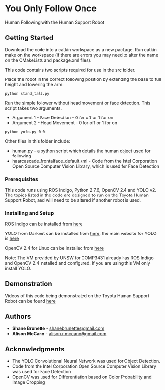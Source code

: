 # You Only Follow Once

Human Following with the Human Support Robot

## Getting Started

Download the code into a catkin workspace as a new package. Run catkin make on the workspace (if there are errors you may need to alter the name on the CMakeLists and package.xml files). 

This code contains two scripts required for use in the src folder. 

Place the robot in the correct following position by extending the base to full height and lowering the arm:

```
python stand_tall.py
```

Run the simple follower without head movement or face detection. This script takes two arguments. 
* Argument 1 - Face Detection - 0 for off or 1 for on
* Argument 2 - Head Movement - 0 for off or 1 for on 

```
python yofo.py 0 0 
```


Other files in this folder include:
* human.py - a python script which details the human object used for following
* haarcascade_frontalface_default.xml - Code from the Intel Corporation Open Source Computer Vision Library, which is used for Face Detection
 

### Prerequisites

This code runs using ROS Indigo, Python 2.7.6, OpenCV 2.4 and YOLO v2. The topics listed in the code are designed to run on the Toyota Human Support Robot, and will need to be altered if another robot is used. 

### Installing and Setup

ROS Indigo can be installed from [here](http://wiki.ros.org/indigo/Installation)

YOLO from Darknet can be installed from [here](https://pjreddie.com/darknet/install/), the main website for YOLO is [here](https://pjreddie.com/darknet/yolo/)

OpenCV 2.4 for Linux can be installed from [here](https://docs.opencv.org/2.4/doc/tutorials/introduction/linux_install/linux_install.html)

Note: The VM provided by UNSW for COMP3431 already has ROS Indigo and OpenCV 2.4 installed and configured. If you are using this VM only install YOLO. 

## Demonstration 

Videos of this code being demonstrated on the Toyota Human Support Robot can be found [here]() 

## Authors

* **Shane Brunette** - shanebrunette@gmail.com
* **Alison McCann** - alison.r.mccann@gmail.com

## Acknowledgments

* The YOLO Convolutional Neural Network was used for Object Detection. 
* Code from the Intel Corporation Open Source Computer Vision Library was used for Face Detection
* OpenCV was used for Differentiation based on Color Probability and Image Cropping
